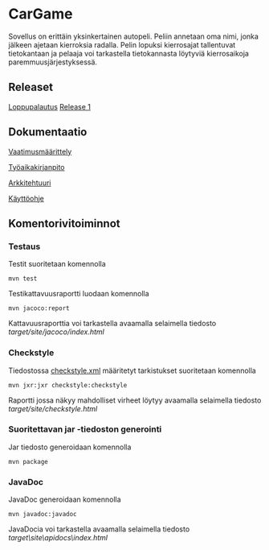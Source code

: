 # CarGame
Sovellus on erittäin yksinkertainen autopeli. Peliin annetaan oma nimi, jonka jälkeen ajetaan kierroksia radalla. Pelin lopuksi kierrosajat tallentuvat tietokantaan ja pelaaja voi tarkastella tietokannasta löytyviä kierrosaikoja paremmuusjärjestyksessä.

## Releaset
[Loppupalautus](https://github.com/leevileh/otm-harjoitustyo/releases/tag/0.1)
[Release 1](https://github.com/leevileh/otm-harjoitustyo/releases/tag/viikko5)

## Dokumentaatio
[Vaatimusmäärittely](https://github.com/leevileh/otm-harjoitustyo/blob/master/dokumentointi/vaatimusmaarittely.md)

[Työaikakirjanpito](https://github.com/leevileh/otm-harjoitustyo/blob/master/dokumentointi/tuntikirjanpito.md)

[Arkkitehtuuri](https://github.com/leevileh/otm-harjoitustyo/blob/master/dokumentointi/arkkitehtuuri.md)

[Käyttöohje](https://github.com/leevileh/otm-harjoitustyo/blob/master/dokumentointi/kayttoohje.md)

## Komentorivitoiminnot

### Testaus

Testit suoritetaan komennolla

```
mvn test
```

Testikattavuusraportti luodaan komennolla

```
mvn jacoco:report
```

Kattavuusraporttia voi tarkastella avaamalla selaimella tiedosto _target/site/jacoco/index.html_


### Checkstyle
Tiedostossa [checkstyle.xml](https://github.com/leevileh/otm-harjoitustyo/blob/master/CarGame/checkstyle.xml) määritetyt tarkistukset suoritetaan komennolla
```
mvn jxr:jxr checkstyle:checkstyle
```
Raportti jossa näkyy mahdolliset virheet löytyy avaamalla selaimella tiedosto _target/site/checkstyle.html_

### Suoritettavan jar -tiedoston generointi
Jar tiedosto generoidaan komennolla
```
mvn package
```

### JavaDoc
JavaDoc generoidaan komennolla
```
mvn javadoc:javadoc
```
JavaDocia voi tarkastella avaamalla selaimella tiedosto _target\site\apidocs\index.html_

